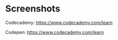 # Screenshots
Codecademy: https://www.codecademy.com/learn

Codepen: https://www.codecademy.com/learn
